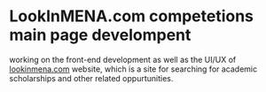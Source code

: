 # LookInMENA.com competetions main page develompent

working on the front-end development as well as the UI/UX of [lookinmena.com](https://lookinmena.com/) website, which is a site for searching for academic scholarships and other related oppurtunities. 